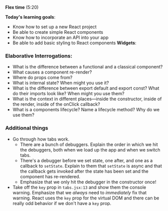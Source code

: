 **Flex time** (5:20)

**Today's learning goals**:
* Know how to set up a new React project
* Be able to create simple React components
* Know how to incorporate an API into your app
* Be able to add basic styling to React components
**Widgets**:

### Elaborative Interrogations: 
- What is the difference between a functional and a classical component? 
- What causes a component re-render? 
- Where do props come from? 
- What is internal state? When might you use it?
- What is the difference between export default and export const? What do their imports look like? When might you use them? 
- What is the context in different places—inside the constructor, inside of the render, inside of the onClick callback? 
- What is a components lifecycle? Name a lifecycle method? Why do we use them?


### Additional things 
- Go through how tabs work.
  - There are a bunch of debuggers. Explain the order in which we hit the debuggers, both when we load up the app and when we switch tabs.
  - There's a debugger before we set state, one after, and one as a callback to `setState`. Explain to them that `setState` is async and that the callback gets invoked after the state has been set and the component has re-rendered.
  - Emphasize that we only hit the debugger in the constructor once!
- Take off the `key` prop in `tabs.jsx:13` and show them the console warning. Emphasize that we _always_ need to _immediately_ fix that warning. React uses the `key` prop for the virtual DOM and there can be really odd behavior if we don't have a `key` prop.

